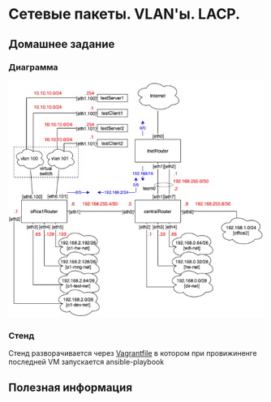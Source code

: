 # Сетевые пакеты. VLAN'ы. LACP.

## Домашнее задание

### Диаграмма

![network diagram](diagram.png)

### Стенд

Стенд разворачивается через [Vagrantfile](Vagrantfile) в котором при провижиненге последней VM запускается ansible-playbook

## Полезная информация

